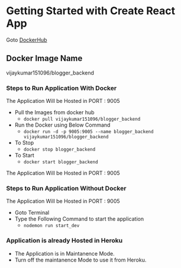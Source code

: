 # Getting Started with Create React App

Goto [DockerHub](hub.docker.com)

## Docker Image Name

vijaykumar151096/blogger_backend

### Steps to Run Application With Docker

The Application Will be Hosted in PORT : 9005

* Pull the Images from docker hub
  * `docker pull vijaykumar151096/blogger_backend`
* Run the Docker using Below Command
  * `docker run -d -p 9005:9005 --name blogger_backend vijaykumar151096/blogger_backend`
* To Stop 
  * `docker stop blogger_backend`
* To Start 
  * `docker start blogger_backend`

The Application Will be Hosted in PORT : 9005

### Steps to Run Application Without Docker

The Application Will be Hosted in PORT : 9005

* Goto Terminal
* Type the Following Command to start the application
  * `nodemon run start_dev`

### Application is already Hosted in Heroku 

* The Application is in Maintanence Mode.
* Turn off the maintanence Mode to use it from Heroku.

